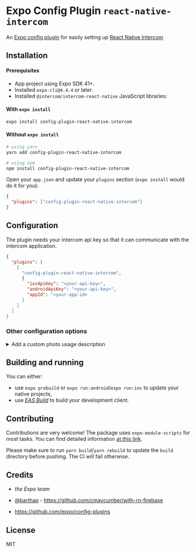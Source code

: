 # Expo Config Plugin `react-native-intercom`

An [Expo config plugin](https://docs.expo.io/guides/config-plugins) for easily setting up [React Native Intercom](https://github.com/intercom/intercom-react-native)

## Installation

#### Prerequisites

- App project using Expo SDK 41+.
- Installed `expo-cli@4.4.4` or later.
- Installed `@intercom/intercom-react-native` JavaScript libraries:

#### With `expo install`

```
expo install config-plugin-react-native-intercom
```

#### Without `expo install`

```sh
# using yarn
yarn add config-plugin-react-native-intercom

# using npm
npm install config-plugin-react-native-intercom
```

Open your `app.json` and update your `plugins` section (`expo install` would do it for you):

```json
{
  "plugins": ["config-plugin-react-native-intercom"]
}
```

## Configuration

The plugin needs your intercom api key so that it can communicate with the intercom application.

```json
{
  "plugins": [
    [
      "config-plugin-react-native-intercom",
      {
        "iosApiKey": "<your-api-key>",
        "androidApiKey": "<your-api-key>",
        "appId": "<your-app-id>
      }
    ]
  ]
}
```

### Other configuration options

<details>
<summary>Add a custom photo usage description</summary>

```json
{
  "plugins": [
    [
      "config-plugin-react-native-intercom",
      {
        //...
        "iosPhotoUsageDescription": "Upload to support center"
      }
    ]
  ]
}
```

</details>

## Building and running

You can either:

- use `expo prebuild` or `expo run:android`/`expo run:ios` to update your native projects,
- use _[EAS Build](https://docs.expo.io/build/introduction/)_ to build your development client.

## Contributing

Contributions are very welcome! The package uses `expo-module-scripts` for most tasks. You can find detailed information [at this link](https://github.com/expo/expo/tree/master/packages/expo-module-scripts#-config-plugin).

Please make sure to run `yarn build`/`yarn rebuild` to update the `build` directory before pushing. The CI will fail otherwise.

## Credits

- _the Expo team_

- [@barthap](https://github.com/cmaycumber) - <https://github.com/cmaycumber/with-rn-firebase>

- <https://github.com/expo/config-plugins>

## License

MIT
